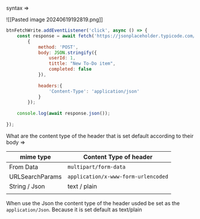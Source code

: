 
syntax =>

![[Pasted image 20240619192819.png]]

```js
btnFetchWrite.addEventListener('click', async () => {  
    const response = await fetch('https://jsonplaceholder.typicode.com/todos',  
        {  
            method: 'POST',  
            body: JSON.stringify({  
                userId: 1,  
                tittle: "New To-Do item",  
                completed: false  
            }),  
  
            headers:{  
                'Content-Type': 'application/json'  
            }  
        });  
  
    console.log(await response.json());  
  
});
```

What are the content type of the header that is set default according to their body =>

| mime type       | Content Type of header              |
| --------------- | ----------------------------------- |
| From Data       | `multipart/form-data`               |
| URLSearchParams | `application/x-www-form-urlencoded` |
| String / Json   | text / plain                        |
|                 |                                     |

When use the Json the content type of the header usded be set as the `application/Json`. Because it is set default as text/plain